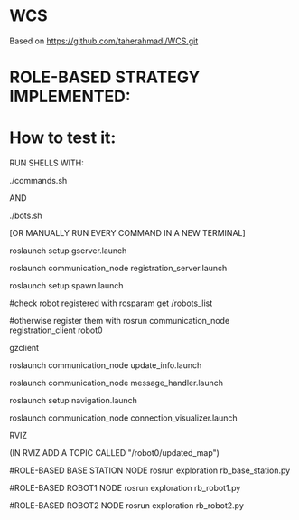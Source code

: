 # WCS

Based on https://github.com/taherahmadi/WCS.git

# ROLE-BASED STRATEGY IMPLEMENTED: 
# How to test it:

RUN SHELLS WITH:

./commands.sh

AND

./bots.sh





[OR MANUALLY RUN EVERY COMMAND IN A NEW TERMINAL]

roslaunch setup gserver.launch

roslaunch communication_node registration_server.launch

roslaunch setup spawn.launch

#check robot registered with
rosparam get /robots_list

#otherwise register them with
rosrun communication_node registration_client robot0

gzclient

roslaunch communication_node update_info.launch

roslaunch communication_node message_handler.launch

roslaunch setup navigation.launch


roslaunch communication_node connection_visualizer.launch

RVIZ

(IN RVIZ ADD A TOPIC CALLED "/robot0/updated_map")

#ROLE-BASED BASE STATION NODE
rosrun exploration rb_base_station.py

#ROLE-BASED ROBOT1 NODE
rosrun exploration rb_robot1.py

#ROLE-BASED ROBOT2 NODE
rosrun exploration rb_robot2.py

 
